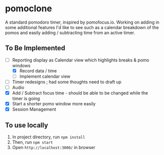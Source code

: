 # pomoclone
A standard pomodoro timer, inspired by pomofocus.io. Working on adding in some additional features I'd like to see such as a calendar breakdown of the pomos and easily adding / subtracting time from an active timer.

## To Be Implemented
- [ ] Reporting display as Calendar view which highlights breaks & pomo windows
  - [x] Record data / time 
  - [ ] Implement calendar view
- [ ] Timer redesigns ; had some thoughts need to draft up
- [ ] Audio
- [x] Add / Subtract focus time - should be able to be changed while the timer is going
- [x] Start a shorter pomo window more easily
- [x] Session Management

## To use locally
1. In project directory, run `npm install` 
2. Then, run `npm start`
3. Open `http://localhost:3000/` in browser
